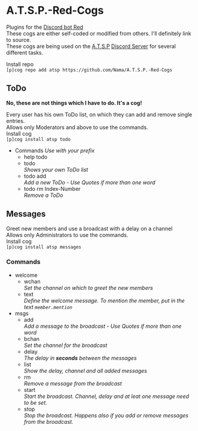 # A.T.S.P.-Red-Cogs
Plugins for the [Discord bot Red](https://github.com/Twentysix26/Red-DiscordBot)  
These cogs are either self-coded or modified from others. I'll definitely link to source.  
These cogs are being used on the [A.T.S.P](https://yamahi.eu) [Discord Server](http://s.yamahi.eu/chat) for several different tasks.

Install repo  
`[p]cog repo add atsp https://github.com/Nama/A.T.S.P.-Red-Cogs`  

## ToDo
**No, these are not things which I have to do. It's a cog!**  

Every user has his own ToDo list, on which they can add and remove single entries.  
Allows only Moderators and above to use the commands.  
Install cog  
`[p]cog install atsp todo`
* Commands *Use with your prefix*
  * help todo
  * todo  
    *Shows your own ToDo list*
  * todo add  
    *Add a new ToDo - Use Quotes if more than one word*
  * todo rm Index-Number  
    *Remove a ToDo*

## Messages
Greet new members and use a broadcast with a delay on a channel  
Allows only Administrators to use the commands.  
Install cog  
`[p]cog install atsp messages`

### Commands
* welcome
  * wchan  
    *Set the channel on which to greet the new members*
  * text  
    *Define the welcome message. To mention the member, put in the text `member.mention`*
* msgs
  * add  
    *Add a message to the broadcast - Use Quotes if more than one word*
  * bchan  
    *Set the channel for the broadcast*
  * delay  
    *The delay in __seconds__ between the messages*
  * list  
    *Show the delay, channel and all added messages*
  * rm  
    *Remove a message from the broadcast*
  * start  
    *Start the broadcast. Channel, delay and at leat one message need to be set.*
  * stop  
    *Stop the broadcast. Happens also if you add or remove messages from the broadcast.*
